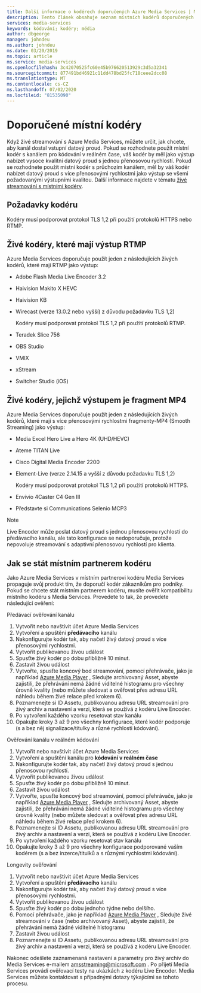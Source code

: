 ```yaml
---
title: Další informace o kodérech doporučených Azure Media Services | Microsoft Docs
description: Tento článek obsahuje seznam místních kodérů doporučených pro Azure Media Services.
services: media-services
keywords: kódování; kodéry; média
author: dbgeorge
manager: johndeu
ms.author: johndeu
ms.date: 03/20/2019
ms.topic: article
ms.service: media-services
ms.openlocfilehash: 3c42070525fc60e45b976620513929c3d5a32341
ms.sourcegitcommit: 877491bd46921c11dd478bd25fc718ceee2dcc08
ms.translationtype: MT
ms.contentlocale: cs-CZ
ms.lasthandoff: 07/02/2020
ms.locfileid: "81535090"
---
```

# <a name="recommended-on-premises-encoders"></a>Doporučené místní kodéry

Když živé streamování s Azure Media Services, můžete určit, jak chcete, aby kanál dostal vstupní datový proud. Pokud se rozhodnete použít místní kodér s kanálem pro kódování v reálném čase, váš kodér by měl jako výstup nabízet vysoce kvalitní datový proud s jednou přenosovou rychlostí. Pokud se rozhodnete použít místní kodér s průchozím kanálem, měl by váš kodér nabízet datový proud s více přenosovými rychlostmi jako výstup se všemi požadovanými výstupními kvalitou. Další informace najdete v tématu [živé streamování s místními kodéry](media-services-live-streaming-with-onprem-encoders.md).

## <a name="encoder-requirements"></a>Požadavky kodéru

Kodéry musí podporovat protokol TLS 1,2 při použití protokolů HTTPS nebo RTMP.

## <a name="live-encoders-that-output-rtmp"></a>Živé kodéry, které mají výstup RTMP 

Azure Media Services doporučuje použít jeden z následujících živých kodérů, které mají RTMP jako výstup:

- Adobe Flash Media Live Encoder 3.2
- Haivision Makito X HEVC
- Haivision KB
- Wirecast (verze 13.0.2 nebo vyšší) z důvodu požadavku TLS 1,2)

  Kodéry musí podporovat protokol TLS 1,2 při použití protokolů RTMP.
- Teradek Slice 756
- OBS Studio
- VMIX
- xStream
- Switcher Studio (iOS)

## <a name="live-encoders-that-output-fragmented-mp4"></a>Živé kodéry, jejichž výstupem je fragment MP4 

Azure Media Services doporučuje použít jeden z následujících živých kodérů, které mají s více přenosovými rychlostmi fragmenty-MP4 (Smooth Streaming) jako výstup:

- Media Excel Hero Live a Hero 4K (UHD/HEVC)
- Ateme TITAN Live
- Cisco Digital Media Encoder 2200
- Element-Live (verze 2.14.15 a vyšší z důvodu požadavku TLS 1,2)

  Kodéry musí podporovat protokol TLS 1,2 při použití protokolů HTTPS.
- Envivio 4Caster C4 Gen III
- Představte si Communications Selenio MCP3

> [!NOTE]
> Live Encoder může poslat datový proud s jednou přenosovou rychlostí do předávacího kanálu, ale tato konfigurace se nedoporučuje, protože nepovoluje streamování s adaptivní přenosovou rychlostí pro klienta.

## <a name="how-to-become-an-on-premises-encoder-partner"></a>Jak se stát místním partnerem kodéru

Jako Azure Media Services v místním partnerovi kodéru Media Services propaguje svůj produkt tím, že doporučí kodér zákazníkům pro podniky. Pokud se chcete stát místním partnerem kodéru, musíte ověřit kompatibilitu místního kodéru s Media Services. Provedete to tak, že provedete následující ověření:

Předávací ověřování kanálu
1. Vytvořit nebo navštívit účet Azure Media Services
2. Vytvoření a spuštění **předávacího** kanálu
3. Nakonfigurujte kodér tak, aby načetl živý datový proud s více přenosovými rychlostmi.
4. Vytvořit publikovanou živou událost
5. Spusťte živý kodér po dobu přibližně 10 minut.
6. Zastavit živou událost
7. Vytvořte, spusťte koncový bod streamování, pomocí přehrávače, jako je například [Azure Media Player](https://aka.ms/azuremediaplayer) , Sledujte archivovaný Asset, abyste zajistili, že přehrávání nemá žádné viditelné histogramu pro všechny úrovně kvality (nebo můžete sledovat a ověřovat přes adresu URL náhledu během živé relace před krokem 6).
8. Poznamenejte si ID Assetu, publikovanou adresu URL streamování pro živý archiv a nastavení a verzi, která se používá z kodéru Live Encoder.
9. Po vytvoření každého vzorku resetovat stav kanálu
10. Opakujte kroky 3 až 9 pro všechny konfigurace, které kodér podporuje (s a bez něj signalizace/titulky a různé rychlosti kódování).

Ověřování kanálu v reálném kódování
1. Vytvořit nebo navštívit účet Azure Media Services
2. Vytvoření a spuštění kanálu pro **kódování v reálném čase**
3. Nakonfigurujte kodér tak, aby načetl živý datový proud s jednou přenosovou rychlostí.
4. Vytvořit publikovanou živou událost
5. Spusťte živý kodér po dobu přibližně 10 minut.
6. Zastavit živou událost
7. Vytvořte, spusťte koncový bod streamování, pomocí přehrávače, jako je například [Azure Media Player](https://aka.ms/azuremediaplayer) , Sledujte archivovaný Asset, abyste zajistili, že přehrávání nemá žádné viditelné histogramu pro všechny úrovně kvality (nebo můžete sledovat a ověřovat přes adresu URL náhledu během živé relace před krokem 6).
8. Poznamenejte si ID Assetu, publikovanou adresu URL streamování pro živý archiv a nastavení a verzi, která se používá z kodéru Live Encoder.
9. Po vytvoření každého vzorku resetovat stav kanálu
10. Opakujte kroky 3 až 9 pro všechny konfigurace podporované vaším kodérem (s a bez inzerce/titulků a s různými rychlostmi kódování).

Longevity ověřování
1. Vytvořit nebo navštívit účet Azure Media Services
2. Vytvoření a spuštění **předávacího** kanálu
3. Nakonfigurujte kodér tak, aby načetl živý datový proud s více přenosovými rychlostmi.
4. Vytvořit publikovanou živou událost
5. Spusťte živý kodér po dobu jednoho týdne nebo delšího.
6. Pomocí přehrávače, jako je například [Azure Media Player](https://aka.ms/azuremediaplayer) , Sledujte živé streamování v čase (nebo archivovaný Asset), abyste zajistili, že přehrávání nemá žádné viditelné histogramu
7. Zastavit živou událost
8. Poznamenejte si ID Assetu, publikovanou adresu URL streamování pro živý archiv a nastavení a verzi, která se používá z kodéru Live Encoder.

Nakonec odešlete zaznamenaná nastavení a parametry pro živý archiv do Media Services e-mailem amsstreaming@microsoft.com . Po přijetí Media Services provádí ověřovací testy na ukázkách z kodéru Live Encoder. Media Services můžete kontaktovat s případnými dotazy týkajícími se tohoto procesu.
